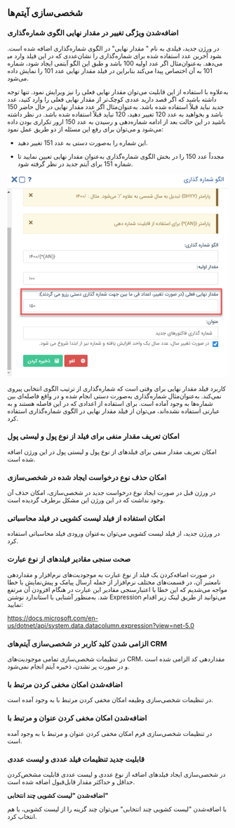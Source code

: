 ## شخصی‌سازی آیتم‌ها

### اضافه‌شدن ویژگی تغییر در مقدار نهایی الگوی شماره‌گذاری 
 
در ورژن جدید، فیلدی به نام " مقدار نهایی" در الگوی شماره‌گذاری اضافه شده است. عددی که در این فیلد وارد می‎شود آخرین عدد استفاده شده برای شماره‌گذاری را نشان می‌دهد. به‌عنوان‌مثال اگر عدد اولیه 100 باشد و طبق این الگو آیتمی ایجاد شود، شماره 101 به آن اختصاص پیدا می‌کند بنابراین در فیلد مقدار نهایی عدد 101 را نمایش داده می‌شود. 

به‌علاوه با استفاده از این قابلیت می‌توان مقدار نهایی فعلی را نیز ویرایش نمود. تنها توجه داشته باشید که اگر قصد دارید عددی کوچک‌تر از مقدار نهایی فعلی را وارد کنید، عدد جدید نباید قبلاً استفاده شده باشد. به‌عنوان‌مثال اگر عدد مقدار نهایی در حال حاضر 150 باشد و بخواهید به عدد 120 تغییر دهید، 120 نباید قبلاً استفاده شده باشد. در نظر داشته باشید در این حالت بعد از ادامه شماره‌دهی و رسیدن به عدد 150 ارور تکراری بودن داده می‌شود و می‌توان برای رفع این مسئله از دو طریق عمل نمود:

- این شماره را به‌صورت دستی به عدد 151 تغییر دهید.

- مجدداً عدد 150 را در بخش الگوی شماره‌گذاری به‌عنوان مقدار نهایی تعیین نمایید تا شماره 151 برای آیتم جدید در نظر گرفته شود.

![photo](https://raw.githubusercontent.com/1stco/PayamGostarDocs/master/releasenote/2.6.0/olgoShomaregozari.png)
 
کاربرد فیلد مقدار نهایی برای وقتی است که شماره‌گذاری از ترتیب الگوی انتخابی پیروی نمی‌کند. به‌عنوان‌مثال شماره‌گذاری به‌صورت دستی انجام شده و در واقع فاصله‌ای بین شماره‌ها به وجود آماده است. برای استفاده از اعدادی که در این فاصله هستند و به عبارتی استفاده نشده‌اند، می‌توان از فیلد مقدار نهایی در الگوی شماره‌گذاری استفاده کرد.

### امکان تعریف مقدار منفی برای فیلد از نوع پول و لیستی پول 

امکان تعریف مقدار منفی برای فیلدهای از نوع پول و لیستی پول در این ورژن اضافه شده است.

### امکان حذف نوع درخواست ایجاد شده در شخصی‌سازی 

در ورژن قبل در صورت ایجاد نوع درخواست جدید در شخصی‌سازی، امکان حذف آن وجود نداشت که در این ورژن این مشکل برطرف گردیده است.

### امکان استفاده از فیلد لیست کشویی در فیلد محاسباتی 

در ورژن جدید، از فیلد لیست کشویی می‌توان به‌عنوان ورودی فیلد محاسباتی استفاده کرد.

### صحت سنجی مقادیر فیلدهای از نوع عبارت 

در صورت اضافه‌کردن یک فیلد از نوع عبارت به موجودیت‌های نرم‌افزار و مقداردهی نامعتبر آن، در قسمت‌های مختلف نرم‌افزار از جمله ارسال پیامک و پیش‌نمایش با خطا مواجه می‌شدیم که این خطا با اعتبارسنجی مقادیر این عبارت در هنگام افزودن آن مرتفع شد. به‌منظور آشنایی با استاندارد نوشتن Expression می‌توانید از طریق لینک زیر اقدام نمایید:

https://docs.microsoft.com/en-us/dotnet/api/system.data.datacolumn.expression?view=net-5.0

### الزامی شدن کلید کاربر در شخصی‌سازی آیتم‌های CRM

در تنظیمات شخصی‌سازی تمامی موجودیت‌های CRM، مقداردهی کد الزامی شده است و در صورت پر نشدن، ذخیره آیتم انجام نمی‌شود.

### اضافه‌شدن امکان مخفی کردن مرتبط با

در تنظیمات شخصی‌سازی وظیفه امکان مخفی کردن مرتبط با به وجود آمده است.

### اضافه‌شدن امکان مخفی کردن عنوان و مرتبط با

در تنظیمات شخصی‌سازی فرم امکان مخفی کردن عنوان و مرتبط با به وجود آمده است.


### قابلیت جدید تنظیمات فیلد عددی و لیست عددی

در شخصی‌سازی ایجاد فیلدهای اضافه از نوع عددی و لیست عددی قابلیت مشخص‌کردن حداقل و حداکثر مقدار قابل‌قبول اضافه شده است.

**اضافه‌شدن "لیست کشویی چند انتخابی"**

با اضافه‌شدن "لیست کشویی چند انتخابی" می‌توان چند گزینه را از لیست کشویی، با هم انتخاب کرد.
